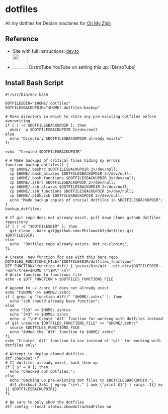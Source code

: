 # dotfiles
All my dotfiles for Debian machines for [Oh My Z!sh](https://ohmyz.sh/)

## Reference

- Site with full instructions: [dev.to](https://dev.to/bowmanjd/store-home-directory-config-files-dotfiles-in-git-using-bash-zsh-or-powershell-the-bare-repo-approach-35l3)
- [<img src="https://styles.redditmedia.com/t5_iaosk/styles/communityIcon_jwyv6sinaha41.jpg?width=256&s=15f9d40444aaa70b8d65a0aad2f0dd87ef58d0de" width="48" height="48">](https://www.youtube.com/watch?v=tBoLDpTWVOM&t=21s) DistroTube YouTube on setting this up: [DistroTube]


## Install Bash Script
```
#!/usr/bin/env bash

DOTFILESDIR="$HOME/.dotfiles"
DOTFILESBACKUPDIR="$HOME/.dotfiles-backup"

# Make directory in which to store any pre-existing dotfiles before overwriting
if [ ! -d $DOTFILESBACKUPDIR ]; then
  mkdir -p $DOTFILESBACKUPDIR 2>/dev/null
else
  echo "Directory $DOTFILESBACKUPDIR already exists"
fi

echo  "Created $DOTFILESBACKUPDIR"

# # Make backups of critical files hiding ny errors
function backup_dotfiles() {
  cp $HOME/.bashrc $DOTFILESBACKUPDIR 2>/dev/null;
  cp $HOME/.bash_aliases $DOTFILESBACKUPDIR 2>/dev/null;
  cp $HOME/.bash_functions $DOTFILESBACKUPDIR 2>/dev/null;
  cp $HOME/.zshrc $DOTFILESBACKUPDIR 2>/dev/null;
  cp $HOME/.zsh_aliases $DOTFILESBACKUPDIR 2>/dev/null;
  cp $HOME/.zsh_functions $DOTFILESBACKUPDIR 2>/dev/null;
  cp $HOME/.p10k.zsh $DOTFILESBACKUPDIR 2>/dev/null;
  echo "Made backup copies of crucial dotfiles in $DOTFILESBACKUPDIR";
}
backup_dotfiles;

# If git repo does not already exist, pull down clone github dotfiles repository
if [ ! -d "$DOTFILESDIR" ]; then
  git clone --bare git@github.com:PhilomathJ/dotfiles.git $DOTFILESDIR;
else
  echo  "Dotfiles repo already exists. Not re-cloning";
fi

# Create  new function for use with this bare repo
DOTFILES_FUNCTIONS_FILE="$DOTFILESDIR/dotfiles_functions"
DTF_FUNCTION="function dtf() { \n/usr/bin/git --git-dir=$DOTFILESDIR --work-tree=$HOME \"\$@\" \n}"
# Write function to functions file
echo -e $DTF_FUNCTION > $DOTFILES_FUNCTIONS_FILE

# Append to ~/.zshrc if does not already exist
echo "FINDME" >> $HOME/.zshrc
if [ grep -q "function dtf()" "$HOME/.zshrc" ]; then
  echo "zsh should already have function";
else
  echo "333" >> $HOME/.zshrca
  echo "343" >> $HOME/.zshrc
  echo -e "\n# Create 'dtf' function for working with dotfiles instead of git \nsource $DOTFILES_FUNCTIONS_FILE" >> "$HOME/.zshrc"
  source $DOTFILES_FUNCTIONS_FILE
  echo "Added the 'dtf' function to $HOME/.zshrc"
fi
echo "Created 'dtf' function to use instead of 'git' for working with dotfiles only"

# Attempt to deploy cloned dotfiles
dtf checkout -f
# If dotfiles already exist, back them up
if [ $? = 0 ]; then
  echo "Checked out dotfiles.";
else
  echo "Backing up pre-existing dot files to $DOTFILESBACKUPDIR.";
  dtf checkout 2>&1 | egrep "\s+\." | awk {'print $1'} | xargs -I{} mv {} $DOTFILESBACKUPDIR{}
fi

# Be sure to only show the dotfiles
dtf config --local status.showUntrackedFiles no
```
